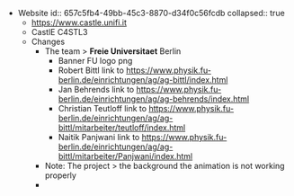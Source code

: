 - Website
  id:: 657c5fb4-49bb-45c3-8870-d34f0c56fcdb
  collapsed:: true
	- https://www.castle.unifi.it
	- CastlE C4STL3
	- Changes
		- The team > **Freie Universitaet** Berlin
			- Banner FU logo png
			- Robert Bittl link to https://www.physik.fu-berlin.de/einrichtungen/ag/ag-bittl/index.html
			- Jan Behrends link to https://www.physik.fu-berlin.de/einrichtungen/ag/ag-behrends/index.html
			- Christian Teutloff link to https://www.physik.fu-berlin.de/einrichtungen/ag/ag-bittl/mitarbeiter/teutloff/index.html
			- Naitik Panjwani link to https://www.physik.fu-berlin.de/einrichtungen/ag/ag-bittl/mitarbeiter/Panjwani/index.html
		- Note: The project > the background the animation is not working properly
		-